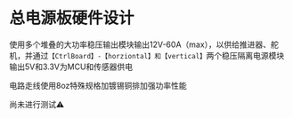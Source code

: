 # 总电源板硬件设计

使用多个堆叠的大功率稳压输出模块输出12V-60A（max），以供给推进器、舵机，并通过`【CtrlBoard】-【horziontal】和【vertical】`两个稳压隔离电源模块输出5V和3.3V为MCU和传感器供电

电路走线使用8oz特殊规格加镀锡铜排加强功率性能

尚未进行测试⚠